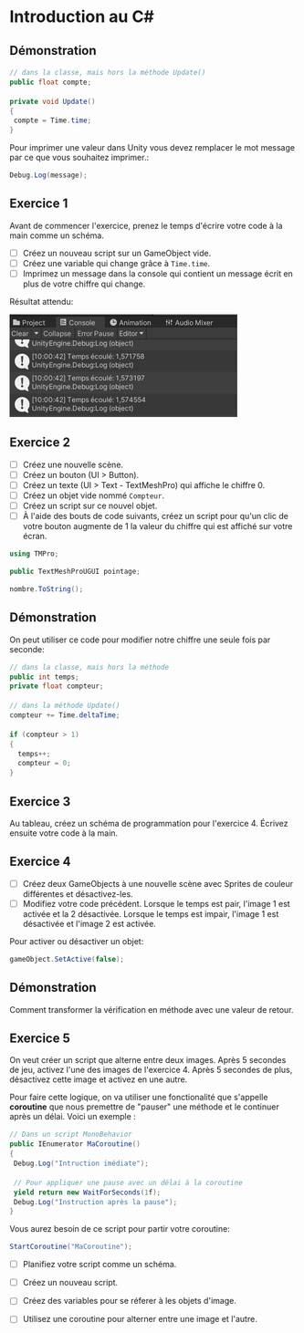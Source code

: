 # **Introduction au C#**

## Démonstration

```c#
// dans la classe, mais hors la méthode Update()
public float compte;

private void Update()
{
 compte = Time.time; 
}
```

Pour imprimer une valeur dans Unity vous devez remplacer le mot message par ce que vous souhaitez imprimer.: 

```c#
Debug.Log(message); 
```

## Exercice 1
Avant de commencer l'exercice, prenez le temps d'écrire votre code à la main comme un schéma. 

- [ ] Créez un nouveau script sur un GameObject vide.
- [ ] Créez une variable qui change grâce à `Time.time`.
- [ ] Imprimez un message dans la console qui contient un message écrit en plus de votre chiffre qui change.

Résultat attendu:     

![Image](../images/resultat_debug.jpg)

## Exercice 2

- [ ] Créez une nouvelle scène.
- [ ] Créez un bouton (UI > Button).
- [ ] Créez un texte (UI > Text - TextMeshPro)  qui affiche le chiffre 0.
- [ ] Créez un objet vide nommé `Compteur`. 
- [ ] Créez un script sur ce nouvel objet. 
- [ ] À l'aide des bouts de code suivants, créez un script pour qu'un clic de votre bouton augmente de 1 la valeur du chiffre qui est affiché sur votre écran. 

``` c#
using TMPro;
```

``` c#
public TextMeshProUGUI pointage;
```

``` c#
nombre.ToString();
```

## Démonstration
On peut utiliser ce code pour modifier notre chiffre une seule fois par seconde: 

```c#
// dans la classe, mais hors la méthode
public int temps;
private float compteur; 

// dans la méthode Update()
compteur += Time.deltaTime;

if (compteur > 1)
{
  temps++; 
  compteur = 0; 
}
```

## Exercice 3
Au tableau, créez un schéma de programmation pour l'exercice 4. Écrivez ensuite votre code à la main. 

## Exercice 4
- [ ] Créez deux GameObjects à une nouvelle scène avec Sprites de couleur différentes et désactivez-les.
- [ ] Modifiez votre code précédent. Lorsque le temps est pair, l'image 1 est activée et la 2 désactivée. Lorsque le temps est impair, l'image 1 est désactivée et l'image 2 est activée. 

Pour activer ou désactiver un objet:

``` c#
gameObject.SetActive(false);
```

## Démonstration

Comment transformer la vérification en méthode avec une valeur de retour. 

## Exercice 5

On veut créer un script que alterne entre deux images. Après 5 secondes de jeu, activez l'une des images de l'exercice 4. Après 5 secondes de plus, désactivez cette image et activez en une autre.

Pour faire cette logique, on va utiliser une fonctionalité que s'appelle **coroutine** que nous premettre de "pauser" une méthode et le continuer après un délai. Voici un exemple : 

``` c#
// Dans un script MonoBehavior
public IEnumerator MaCoroutine()
{
 Debug.Log("Intruction imédiate");

 // Pour appliquer une pause avec un délai à la coroutine
 yield return new WaitForSeconds(1f);
 Debug.Log("Instruction après la pause");
}
```

Vous aurez besoin de ce script pour partir votre coroutine:    

``` c#
StartCoroutine("MaCoroutine");
```

- [ ] Planifiez votre script comme un schéma.
- [ ] Créez un nouveau script.
- [ ] Créez des variables pour se réferer à les objets d'image.
- [ ] Utilisez une coroutine pour alterner entre une image et l'autre.






